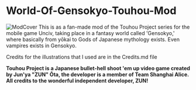 # World-Of-Gensokyo-Touhou-Mod
![ModCover](https://github.com/Wheelchair2/World-Of-Gensokyo-Touhou-Mod/assets/132828663/2cc01fd2-8055-46e1-a3c1-c4f920df6c6b)
This is as a fan-made mod of the Touhou Project series for the mobile game Unciv, taking place in a fantasy world called 'Gensokyo,' where basically from yōkai to Gods of Japanese mythology exists. Even vampires exists in Gensokyo.

Credits for the illustrations that I used are in the Credits.md file

**Touhou Project is a Japanese bullet-hell shoot 'em up video game created by Jun'ya "ZUN" Ōta, the developer is a member of Team Shanghai Alice. All credits to the wonderful independent developer, ZUN!**
